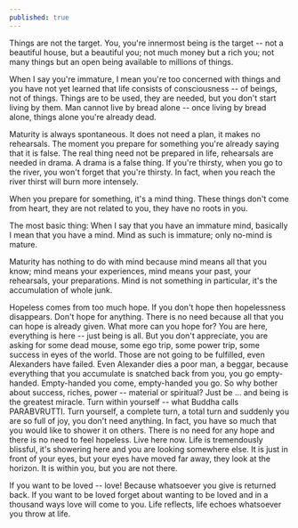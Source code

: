 ```yaml
---
published: true
---
```


Things are not the target. You, you're innermost being is the target -- not a beautiful house, but a beautiful you; not much money but a rich you;  not many things but an open being available to millions of things.

When I say you're immature, I mean you're too concerned with things and you have not yet learned that life consists of consciousness -- of beings, not of things. Things are to be used, they are needed, but you don't start living by them. Man cannot live by bread alone -- once living by bread alone, things alone you're already dead. 

Maturity is always spontaneous. It does not need a plan, it makes no rehearsals. The moment you prepare for something you're already saying that it is false. The real thing need not be prepared in life, rehearsals are needed in drama. A drama is a false thing. If you're thirsty, when you go to the river, you won't forget that you're thirsty. In fact, when you reach the river thirst will burn more intensely.

When you prepare for something, it's a mind thing. These things don't come from heart, they are not related to you, they have no roots in you.


The most basic thing: When I say that you have an immature mind, basically I mean that you have a mind. Mind as such is immature; only no-mind is mature.

Maturity has nothing to do with mind because mind means all that you know; mind means your experiences, mind means your past, your rehearsals, your preparations. Mind is not something in particular, it's the accumulation of whole junk.


Hopeless comes from too much hope. If you don't hope then hopelessness disappears. 
     Don't hope for anything. There is no need because all that you can hope is already given. What more can you hope for? 
       You are here, everything is here -- just being is all. But you don't appreciate, you are asking for some dead mouse, some ego trip, some power trip, some success in eyes of the world. Those are not going to be fulfilled, even Alexanders have failed. Even Alexander dies a poor man, a beggar, because everything that you accumulate is snatched back from you, you go empty-handed. Empty-handed you come, empty-handed you go. 
        So why bother about success, riches, power -- material or spiritual? Just be ... and being is the greatest miracle. Turn within yourself -- what Buddha calls PARABVRUTTI. Turn yourself, a complete turn, a total turn and suddenly you are so full of joy, you don't need anything. In fact, you have so much that you would like to shower it on others. 
      There is no need for any hope and there is no need to feel hopeless. Live here now. Life is tremendously blissful, it's showering here and you are looking somewhere else. It is just in front of your eyes, but your eyes have moved far away, they look at the horizon. It is within you, but you are not there.


If you want to be loved -- love! Because whatsoever you give is returned back. If you want to be loved forget about wanting to be loved and in a thousand ways love will come to you. Life reflects, life echoes whatsoever you throw at life.
